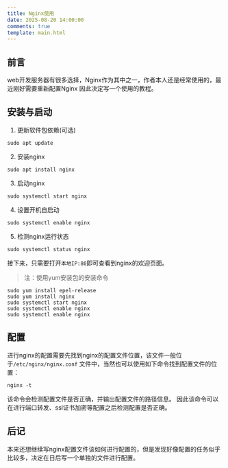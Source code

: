 ```yaml
---
title: Nginx使用
date: 2025-08-20 14:00:00
comments: true
template: main.html
---
```


## 前言
web开发服务器有很多选择，Nginx作为其中之一，作者本人还是经常使用的，最近刚好需要重新配置Nginx
因此决定写一个使用的教程。

## 安装与启动
1. 更新软件包依赖(可选)
```shell
sudo apt update
```

2. 安装nginx
```shell
sudo apt install nginx
```

3. 启动nginx
```shell
sudo systemctl start nginx
```

4. 设置开机自启动
```shell
sudo systemctl enable nginx
```

5. 检测nginx运行状态
```shell
sudo systemctl status nginx
```

接下来，只需要打开`本地IP:80`即可查看到nginx的欢迎页面。

> 注：使用yum安装包的安装命令
```shell
sudo yum install epel-release
sudo yum install nginx
sudo systemctl start nginx
sudo systemctl enable nginx
sudo systemctl enable nginx
```

## 配置
进行nginx的配置需要先找到nginx的配置文件位置，该文件一般位于`/etc/nginx/nginx.conf`
文件中，当然也可以使用如下命令找到配置文件的位置：
```shell
nginx -t
```
该命令会检测配置文件是否正确，并输出配置文件的路径信息。
因此该命令可以在进行端口转发、ssl证书加密等配置之后检测配置是否正确。

## 后记
本来还想继续写nginx配置文件该如何进行配置的，但是发现好像配置的任务似乎比较多，决定在日后写一个单独的文件进行配置。
